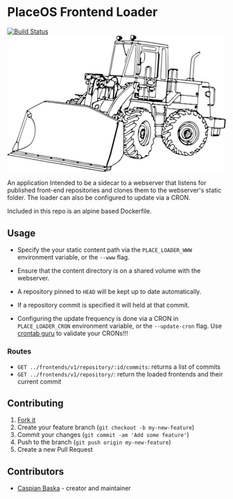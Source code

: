 # PlaceOS Frontend Loader

[![Build Status](https://travis-ci.com/PlaceOS/frontend-loader.svg?token=tDypQH5g9ptvYso68jVV&branch=master)](https://travis-ci.com/PlaceOS/frontend-loader)
![suprisingly, a frontend loader!](./logo.svg)

An application Intended to be a sidecar to a webserver that listens for published front-end repositories and clones them to the webserver's static folder.
The loader can also be configured to update via a CRON.

Included in this repo is an alpine based Dockerfile.

## Usage

- Specify the your static content path via the `PLACE_LOADER_WWW` environment variable, or the `--www` flag.
- Ensure that the content directory is on a shared volume with the webserver.

- A repository pinned to `HEAD` will be kept up to date automatically.
- If a repository commit is specified it will held at that commit.
- Configuring the update frequency is done via a CRON in `PLACE_LOADER_CRON` environment variable, or the `--update-cron` flag. Use [crontab guru](https://crontab.guru/) to validate your CRONs!!!

### Routes

- `GET ../frontends/v1/repository/:id/commits`: returns a list of commits
- `GET ../frontends/v1/repository/`: return the loaded frontends and their current commit

## Contributing

1. [Fork it](https://github.com/placeos/frontend-loader/fork)
2. Create your feature branch (`git checkout -b my-new-feature`)
3. Commit your changes (`git commit -am 'Add some feature'`)
4. Push to the branch (`git push origin my-new-feature`)
5. Create a new Pull Request

## Contributors

- [Caspian Baska](https://github.com/caspiano) - creator and maintainer
